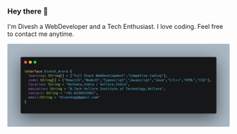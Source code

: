 ### Hey there 👋 
<p>I'm Divesh a WebDeveloper and a Tech Enthusiast.
I love coding.
Feel free to contact me anytime.</p>
<img src="https://github.com/divesharora/divesharora/blob/master/carbon%20(1).png" >







<!--
**divesharora/divesharora** is a ✨ _special_ ✨ repository because its `README.md` (this file) appears on your GitHub profile.

Here are some ideas to get you started:

- 🔭 I’m currently working on ...
- 🌱 I’m currently learning ...
- 👯 I’m looking to collaborate on ...
- 🤔 I’m looking for help with ...
- 💬 Ask me about ...
- 📫 How to reach me: ...
- 😄 Pronouns: ...
- ⚡ Fun fact: ...
-->


